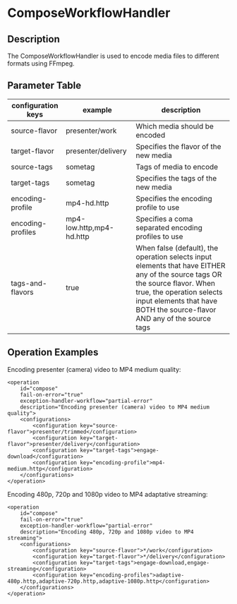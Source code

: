# ComposeWorkflowHandler

## Description
The ComposeWorkflowHandler is used to encode media files to different formats using FFmpeg.

## Parameter Table

|configuration keys|example                   |description                                                                    |
|------------------|--------------------------|-------------------------------------------------------------------------------|
|source-flavor     | presenter/work           | Which media should be encoded                                                 |
|target-flavor     | presenter/delivery       | Specifies the flavor of the new media                                         |
|source-tags       | sometag                  | Tags of media to encode                                                       |
|target-tags       | sometag                  | Specifies the tags of the new media                                           |
|encoding-profile  | mp4-hd.http              | Specifies the encoding profile to use                                         |
|encoding-profiles | mp4-low.http,mp4-hd.http | Specifies a coma separated encoding profiles to use                           |
|tags-and-flavors  | true                     | When false (default), the operation selects input elements that have EITHER any of the source tags OR the source flavor. When true, the operation selects input elements that have BOTH the source-flavor AND any of the source tags |


## Operation Examples

Encoding presenter (camera) video to MP4 medium quality:

    <operation
        id="compose"
        fail-on-error="true"
        exception-handler-workflow="partial-error"
        description="Encoding presenter (camera) video to MP4 medium quality">
        <configurations>
            <configuration key="source-flavor">presenter/trimmed</configuration>
            <configuration key="target-flavor">presenter/delivery</configuration>
            <configuration key="target-tags">engage-download</configuration>
            <configuration key="encoding-profile">mp4-medium.http</configuration>
        </configurations>
    </operation>

Encoding 480p, 720p and 1080p video to MP4 adaptative streaming:

    <operation
        id="compose"
        fail-on-error="true"
        exception-handler-workflow="partial-error"
        description="Encoding 480p, 720p and 1080p video to MP4 streaming">
        <configurations>
            <configuration key="source-flavor">*/work</configuration>
            <configuration key="target-flavor">*/delivery</configuration>
            <configuration key="target-tags">engage-download,engage-streaming</configuration>
            <configuration key="encoding-profiles">adaptive-480p.http,adaptive-720p.http,adaptive-1080p.http</configuration>
        </configurations>
    </operation>